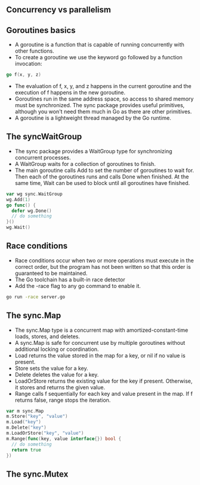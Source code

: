 ## Concurrency vs parallelism

## Goroutines basics
- A goroutine is a function that is capable of running concurrently with other functions.
- To create a goroutine we use the keyword go followed by a function invocation:
```go
go f(x, y, z)
```
- The evaluation of f, x, y, and z happens in the current goroutine and the execution of f happens in the new goroutine.
- Goroutines run in the same address space, so access to shared memory must be synchronized. The sync package provides useful primitives, although you won't need them much in Go as there are other primitives.
- A goroutine is a lightweight thread managed by the Go runtime.

## The syncWaitGroup
- The sync package provides a WaitGroup type for synchronizing concurrent processes.
- A WaitGroup waits for a collection of goroutines to finish.
- The main goroutine calls Add to set the number of goroutines to wait for. Then each of the goroutines runs and calls Done when finished. At the same time, Wait can be used to block until all goroutines have finished.
```go
var wg sync.WaitGroup
wg.Add(1)
go func() {
  defer wg.Done()
  // do something
}()
wg.Wait()
```

## Race conditions
- Race conditions occur when two or more operations must execute in the correct order, but the program has not been written so that this order is guaranteed to be maintained.
- The Go toolchain has a built-in race detector
- Add the -race flag to any go command to enable it.
```bash
go run -race server.go
```

## The sync.Map
- The sync.Map type is a concurrent map with amortized-constant-time loads, stores, and deletes.
- A sync.Map is safe for concurrent use by multiple goroutines without additional locking or coordination.
- Load returns the value stored in the map for a key, or nil if no value is present.
- Store sets the value for a key.
- Delete deletes the value for a key.
- LoadOrStore returns the existing value for the key if present. Otherwise, it stores and returns the given value.
- Range calls f sequentially for each key and value present in the map. If f returns false, range stops the iteration.
```go
var m sync.Map
m.Store("key", "value")
m.Load("key")
m.Delete("key")
m.LoadOrStore("key", "value")
m.Range(func(key, value interface{}) bool {
  // do something
  return true
})
```

## The sync.Mutex
